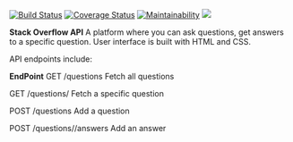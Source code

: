 [![Build Status](https://travis-ci.org/songoi/stackOverflowLite.svg?branch=master)](https://travis-ci.org/songoi/stackOverflowLite) [![Coverage Status](https://coveralls.io/repos/github/songoi/stackOverflowLite/badge.svg?branch=master)](https://coveralls.io/github/songoi/stackOverflowLite?branch=master)    [![Maintainability](https://api.codeclimate.com/v1/badges/a99a88d28ad37a79dbf6/maintainability)](https://codeclimate.com/github/codeclimate/codeclimate/maintainability)    <a href="https://codeclimate.com/github/codeclimate/codeclimate/test_coverage"><img src="https://api.codeclimate.com/v1/badges/a99a88d28ad37a79dbf6/test_coverage" /></a>

**Stack Overflow API**
A platform where you can ask questions, get answers to a specific question.
User interface is built with HTML and CSS.

API endpoints include:

**EndPoint**
GET /questions  Fetch all questions

GET /questions/<questionId> Fetch a specific question

POST /questions     Add a question

POST /questions/<questionId>/answers    Add an answer




